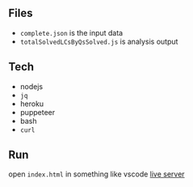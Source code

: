 ## Files
- `complete.json` is the input data
- `totalSolvedLCsByQsSolved.js` is analysis output

## Tech
- nodejs
- `jq`
- heroku
- puppeteer
- bash
- `curl`

## Run
open `index.html` in something like vscode [live server][1]

[1]: https://marketplace.visualstudio.com/items?itemName=ritwickdey.LiveServer

